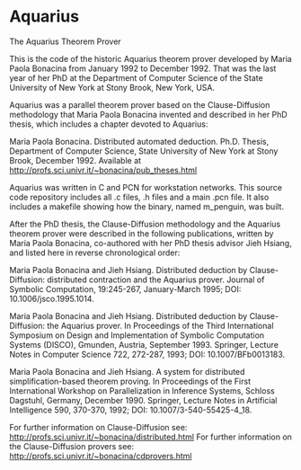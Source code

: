 # Aquarius
The Aquarius Theorem Prover

This is the code of the historic Aquarius theorem prover developed by Maria Paola Bonacina from January 1992 to December 1992.
That was the last year of her PhD at the Department of Computer Science of the State University of New York at Stony Brook,
New York, USA.

Aquarius was a parallel theorem prover based on the Clause-Diffusion methodology that Maria Paola Bonacina invented and
described in her PhD thesis, which includes a chapter devoted to Aquarius:

Maria Paola Bonacina. Distributed automated deduction. Ph.D. Thesis, Department of Computer Science, State University of New York
at Stony Brook, December 1992. Available at http://profs.sci.univr.it/~bonacina/pub_theses.html

Aquarius was written in C and PCN for workstation networks.
This source code repository includes all .c files, .h files and a main .pcn file.
It also includes a makefile showing how the binary, named m_penguin, was built.

After the PhD thesis, the Clause-Diffusion methodology and the Aquarius theorem prover were described in the following
publications, written by Maria Paola Bonacina, co-authored with her PhD thesis advisor Jieh Hsiang,
and listed here in reverse chronological order:

Maria Paola Bonacina and Jieh Hsiang. Distributed deduction by Clause-Diffusion: distributed contraction and the Aquarius prover.
Journal of Symbolic Computation, 19:245-267, January-March 1995; DOI: 10.1006/jsco.1995.1014.

Maria Paola Bonacina and Jieh Hsiang. Distributed deduction by Clause-Diffusion: the Aquarius prover.
In Proceedings of the Third International Symposium on Design and Implementation of Symbolic Computation Systems (DISCO),
Gmunden, Austria, September 1993. Springer, Lecture Notes in Computer Science 722, 272-287, 1993; DOI: 10.1007/BFb0013183.

Maria Paola Bonacina and Jieh Hsiang. A system for distributed simplification-based theorem proving.
In Proceedings of the First International Workshop on Parallelization in Inference Systems, Schloss Dagstuhl, Germany,
December 1990. Springer, Lecture Notes in Artificial Intelligence 590, 370-370, 1992; DOI: 10.1007/3-540-55425-4_18.

For further information on Clause-Diffusion see: http://profs.sci.univr.it/~bonacina/distributed.html
For further information on the Clause-Diffusion provers see:  http://profs.sci.univr.it/~bonacina/cdprovers.html
